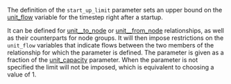 The definition of the `start_up_limit` parameter sets an upper bound on the [unit\_flow](@ref) variable for the timestep right after a startup.

It can be defined for [unit__to_node](@ref) or [unit__from_node](@ref) relationships, as well as their counterparts for node groups. It will then impose restrictions on the `unit_flow` variables that indicate flows between the two members of the relationship for which the parameter is defined. The parameter is given as a fraction of the [unit\_capacity](@ref) parameter. When the parameter is not specified the limit will not be imposed, which is equivalent to choosing a value of 1.
